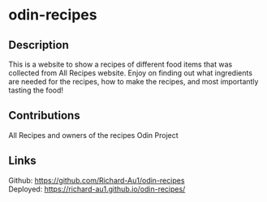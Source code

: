 # odin-recipes

## Description
This is a website to show a recipes of different food items that was collected from All Recipes website. Enjoy on finding out what ingredients are needed for the recipes, how to make the recipes, and most importantly tasting the food!

## Contributions
All Recipes and owners of the recipes
Odin Project

## Links
Github: https://github.com/Richard-Au1/odin-recipes
<br />
Deployed: https://richard-au1.github.io/odin-recipes/